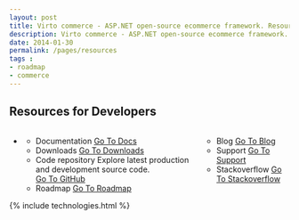 ```yaml
---
layout: post
title: Virto commerce - ASP.NET open-source ecommerce framework. Resources
description: Virto commerce - ASP.NET open-source ecommerce framework. Resources
date: 2014-01-30
permalink: /pages/resources
tags : 
- roadmap
- commerce
---
```

<article role="main" class="main">
	<!-- Roadmap -->
	<div class="roadmap __responsive">
		<h1 class="head-title">Resources for Developers</h1>
		<ul class="list">
			<li class="list-item">
				<div class="columns">
					<div class="column">
						<div class="block">
							<ul class="list">
								<li>
									<span class="title">Documentation</span>
									<span class="descr"><a href="http://docs.virtocommerce.com/" target="_blank" rel="nofollow">Go To Docs</a></span>
								</li>
								<li>
									<span class="title">Downloads</span>
									<span class="descr"><a href="/try-now-download">Go To Downloads</a></span>
								</li>
								<li>
									<span class="title">Code repository</span>
									<span class="descr">Explore latest production and development source code. <br><a href="https://github.com/VirtoCommerce/vc-community/" target="_blank" rel="nofollow">Go To GitHub</a></span>
								</li>
								<li>
									<span class="title">Roadmap</span>
									<span class="descr"><a href="/roadmap">Go To Roadmap</a></span>
								</li>
							</ul>
						</div>
					</div>
					<div class="column">
						<div class="block">
							<ul class="list">
								<li>
									<span class="title">Blog</span>
									<span class="descr"><a href="http://blog.virtocommerce.com/" target="_blank" rel="nofollow">Go To Blog</a></span>
								</li>
								<li>
									<span class="title">Support</span>
									<span class="descr"><a href="http://help.virtocommerce.com/support/home" target="_blank" rel="nofollow">Go To Support</a></span>
								</li>
								<li>
									<span class="title">Stackoverflow</span>
									<span class="descr"><a href="http://stackoverflow.com/questions/tagged/virtocommerce" target="_blank" rel="nofollow">Go To Stackoverflow</a></span>
								</li>
							</ul>
						</div>
					</div>
				</div>
			</li>
		</ul>
	</div>
	{% include technologies.html %}
</article>
